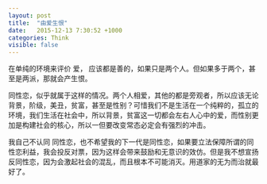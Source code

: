 ```yaml
---
layout: post
title:  "由爱生恨"
date:   2015-12-13 7:30:52 +1000
categories: Think
visible: false
---
```

在单纯的环境来评价 爱， 应该都是善的，如果只是两个人。但如果多于两个，甚至是两派，那就会产生恨。

同性恋，似乎就属于这样的情况。两个人相爱，其他的都是旁观者，所以应该无论背景，阶级，美丑，贫富，甚至是性别？可惜我们不是生活在一个纯粹的，孤立的环境，我们生活在社会中，所以背景，贫富这一切都会左右人心中的爱，而性别更加是构建社会的核心，所以一但要改变常态必定会有强烈的冲击。

我自己不认同 同性恋，也不希望我的下一代是同性恋，如果要立法保障所谓的同性恋利益，我会投反对票，因为这样会带来鼓励和无意识的效仿。但是我不想宣扬反同性恋，因为会激起社会的混乱，而且根本不可能消灭。用道家的无为而治就最好了。


